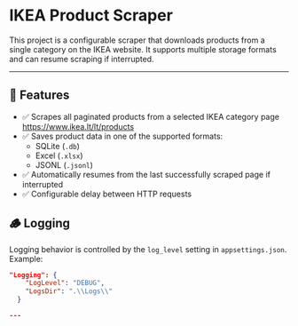 # IKEA Product Scraper

This project is a configurable scraper that downloads products from a single category on the IKEA website.
It supports multiple storage formats and can resume scraping if interrupted.

---

## 📌 Features

- ✅ Scrapes all paginated products from a selected IKEA category page https://www.ikea.lt/lt/products
- ✅ Saves product data in one of the supported formats:
  - SQLite (`.db`)
  - Excel (`.xlsx`)
  - JSONL (`.jsonl`)
- ✅ Automatically resumes from the last successfully scraped page if interrupted
- ✅ Configurable delay between HTTP requests

## 🪵 Logging

Logging behavior is controlled by the `log_level` setting in `appsettings.json`. Example:

```json
"Logging": {
    "LogLevel": "DEBUG",
    "LogsDir": ".\\Logs\\"
  }

---
